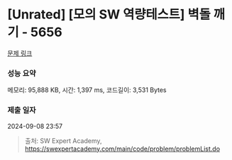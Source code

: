 # [Unrated] [모의 SW 역량테스트] 벽돌 깨기 - 5656 

[문제 링크](https://swexpertacademy.com/main/code/problem/problemDetail.do?contestProbId=AWXRQm6qfL0DFAUo) 

### 성능 요약

메모리: 95,888 KB, 시간: 1,397 ms, 코드길이: 3,531 Bytes

### 제출 일자

2024-09-08 23:57



> 출처: SW Expert Academy, https://swexpertacademy.com/main/code/problem/problemList.do